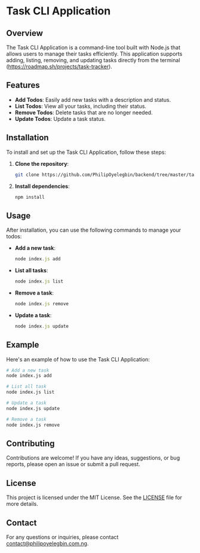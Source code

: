 # Task CLI Application

## Overview
The Task CLI Application is a command-line tool built with Node.js that allows users to manage their tasks efficiently. This application supports adding, listing, removing, and updating tasks directly from the terminal (https://roadmap.sh/projects/task-tracker).

## Features
- **Add Todos**: Easily add new tasks with a description and status.
- **List Todos**: View all your tasks, including their status.
- **Remove Todos**: Delete tasks that are no longer needed.
- **Update Todos**: Update a task status.

## Installation
To install and set up the Task CLI Application, follow these steps:

1. **Clone the repository**:
   ```bash
   git clone https://github.com/PhilipOyelegbin/backend/tree/master/task-cli.git
   ```

2. **Install dependencies**:
   ```bash
   npm install
   ```

## Usage
After installation, you can use the following commands to manage your todos:

- **Add a new task**:
  ```javascript
  node index.js add
  ```

- **List all tasks**:
  ```javascript
  node index.js list
  ```

- **Remove a task**:
  ```javascript
  node index.js remove
  ```

- **Update a task**:
  ```javascript
  node index.js update
  ```

## Example
Here's an example of how to use the Task CLI Application:

```bash
# Add a new task
node index.js add

# List all task
node index.js list

# Update a task
node index.js update

# Remove a task
node index.js remove
```

## Contributing
Contributions are welcome! If you have any ideas, suggestions, or bug reports, please open an issue or submit a pull request.

## License
This project is licensed under the MIT License. See the [LICENSE](LICENSE) file for more details.

## Contact
For any questions or inquiries, please contact [contact@philipoyelegbin.com.ng](mailto:contact@philipoyelegbin.com.ng).
